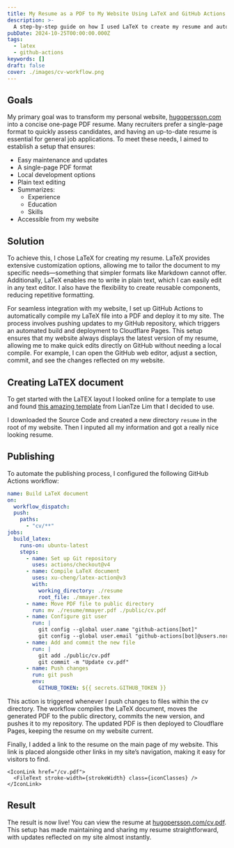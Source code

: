 ```yaml
---
title: My Resume as a PDF to My Website Using LaTeX and GitHub Actions
description: >-
  A step-by-step guide on how I used LaTeX to create my resume and automated its publication to my website as a PDF using GitHub Actions. This article outlines my workflow on macOS, from creating the resume to deploying it automatically.
pubDate: 2024-10-25T00:00:00.000Z
tags:
  - latex
  - github-actions
keywords: []
draft: false
cover: ./images/cv-workflow.png
---
```


## Goals

My primary goal was to transform my personal website, [hugopersson.com](https://hugopersson.com) into a concise one-page PDF resume. Many recruiters prefer a single-page format to quickly assess candidates, and having an up-to-date resume is essential for general job applications. To meet these needs, I aimed to establish a setup that ensures:

- Easy maintenance and updates
- A single-page PDF format
- Local development options
- Plain text editing
- Summarizes:
  - Experience
  - Education
  - Skills
- Accessible from my website

## Solution

To achieve this, I chose LaTeX for creating my resume. LaTeX provides extensive customization options, allowing me to tailor the document to my specific needs—something that simpler formats like Markdown cannot offer. Additionally, LaTeX enables me to write in plain text, which I can easily edit in any text editor. I also have the flexibility to create reusable components, reducing repetitive formatting.

For seamless integration with my website, I set up GitHub Actions to automatically compile my LaTeX file into a PDF and deploy it to my site. The process involves pushing updates to my GitHub repository, which triggers an automated build and deployment to Cloudflare Pages. This setup ensures that my website always displays the latest version of my resume, allowing me to make quick edits directly on GitHub without needing a local compile. For example, I can open the GitHub web editor, adjust a section, commit, and see the changes reflected on my website.

## Creating LaTEX document

To get started with the LaTEX layout I looked online for a template to use and found [this amazing template](https://www.overleaf.com/latex/templates/altacv-template/trgqjpwnmtgv) from LianTze Lim that I decided to use.

I downloaded the Source Code and created a new directory `resume` in the root of my website. Then I inputed all my information and got a really nice looking resume.

## Publishing

To automate the publishing process, I configured the following GitHub Actions workflow:

```yml
name: Build LaTeX document
on:
  workflow_dispatch:
  push:
    paths:
      - "cv/**"
jobs:
  build_latex:
    runs-on: ubuntu-latest
    steps:
      - name: Set up Git repository
        uses: actions/checkout@v4
      - name: Compile LaTeX document
        uses: xu-cheng/latex-action@v3
        with:
          working_directory: ./resume
          root_file: ./mmayer.tex
      - name: Move PDF file to public directory
        run: mv ./resume/mmayer.pdf ./public/cv.pdf
      - name: Configure git user
        run: |
          git config --global user.name "github-actions[bot]"
          git config --global user.email "github-actions[bot]@users.noreply.github.com"
      - name: Add and commit the new file
        run: |
          git add ./public/cv.pdf
          git commit -m "Update cv.pdf"
      - name: Push changes
        run: git push
        env:
          GITHUB_TOKEN: ${{ secrets.GITHUB_TOKEN }}
```

This action is triggered whenever I push changes to files within the cv directory. The workflow compiles the LaTeX document, moves the generated PDF to the public directory, commits the new version, and pushes it to my repository. The updated PDF is then deployed to Cloudflare Pages, keeping the resume on my website current.

Finally, I added a link to the resume on the main page of my website. This link is placed alongside other links in my site’s navigation, making it easy for visitors to find.

```astro
<IconLink href="/cv.pdf">
  <FileText stroke-width={strokeWidth} class={iconClasses} />
</IconLink>
```

## Result

The result is now live! You can view the resume at [hugopersson.com/cv.pdf](https://hugopersson.com/cv.pdf). This setup has made maintaining and sharing my resume straightforward, with updates reflected on my site almost instantly.
